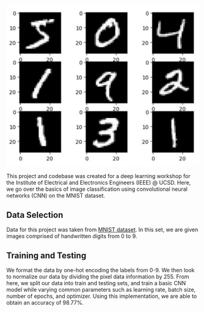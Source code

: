 <p align="center">
<img src="assets/featured.png" alt="MNIST digits" width="600"/>
</p>

This project and codebase was created for a deep learning workshop for the Institute of Electrical and Electronics Engineers (IEEE) @ UCSD. Here, we go over the basics of image classification using convolutional neural networks (CNN) on the MNIST dataset.

## Data Selection 

Data for this project was taken from [MNIST dataset](https://www.tensorflow.org/datasets/catalog/mnist). In this set, we are given images comprised of handwritten digits from 0 to 9.

## Training and Testing

We format the data by one-hot encoding the labels from 0-9. We then look to normalize our data by dividing the pixel data information by 255. From here, we split our data into train and testing sets, and train a basic CNN model while varying common parameters such as learning rate, batch size, number of epochs, and optimizer. Using this implementation, we are able to obtain an accuracy of 98.77%. 